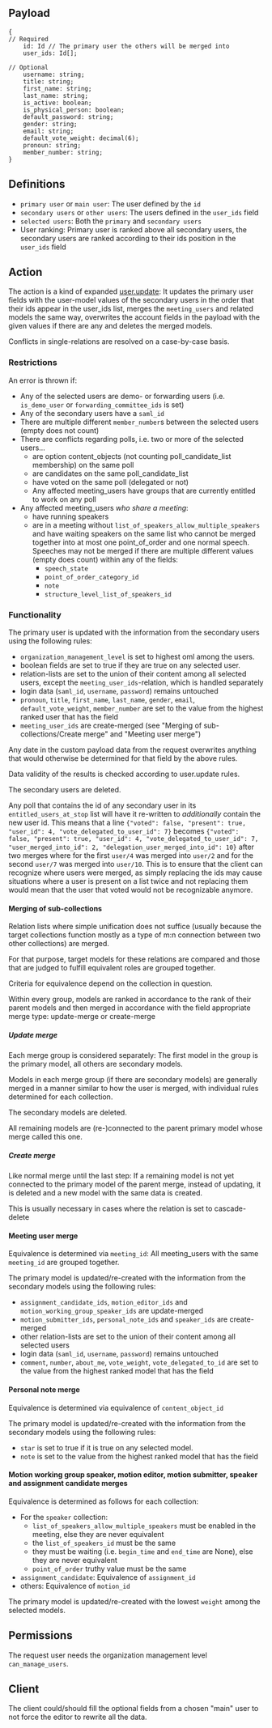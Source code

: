## Payload
```
{
// Required
    id: Id // The primary user the others will be merged into
    user_ids: Id[];

// Optional
    username: string;
    title: string;
    first_name: string;
    last_name: string;
    is_active: boolean;
    is_physical_person: boolean;
    default_password: string;
    gender: string;
    email: string;
    default_vote_weight: decimal(6);
    pronoun: string;
    member_number: string;
}
```

## Definitions
- `primary user` or `main user`: The user defined by the `id`
- `secondary users` or `other users`: The users defined in the `user_ids` field
- `selected users`: Both the `primary` and `secondary users`
- User ranking: Primary user is ranked above all secondary users, the secondary users are ranked according to their ids position in the `user_ids` field

## Action
The action is a kind of expanded [user.update](user.update.md): It updates the primary user fields with the user-model values of the secondary users in the order that their ids appear in the user_ids list, merges the `meeting_users` and related models the same way, overwrites the account fields in the payload with the given values if there are any and deletes the merged models.

Conflicts in single-relations are resolved on a case-by-case basis.

### Restrictions
An error is thrown if:
- Any of the selected users are demo- or forwarding users (i.e. `is_demo_user` or `forwarding_committee_ids` is set)
- Any of the secondary users have a `saml_id`
- There are multiple different `member_number`s between the selected users (empty does not count)
- There are conflicts regarding polls, i.e. two or more of the selected users...
    - are option content_objects (not counting poll_candidate_list membership) on the same poll
    - are candidates on the same poll_candidate_list
    - have voted on the same poll (delegated or not)
    - Any affected meeting_users have groups that are currently entitled to work on any poll
- Any affected meeting_users _who share a meeting_:
    - have running speakers
    - are in a meeting without `list_of_speakers_allow_multiple_speakers` and have waiting speakers on the same list who cannot be merged together into at most one point_of_order and one normal speech. Speeches may not be merged if there are multiple different values (empty does count) within any of the fields:
        - `speech_state`
        - `point_of_order_category_id`
        - `note`
        - `structure_level_list_of_speakers_id`

### Functionality
The primary user is updated with the information from the secondary users using the following rules:
- `organization_management_level` is set to highest oml among the users.
- boolean fields are set to true if they are true on any selected user.
- relation-lists are set to the union of their content among all selected users, except the `meeting_user_ids`-relation, which is handled separately
- login data (`saml_id`, `username`, `password`) remains untouched
- `pronoun`, `title`, `first_name`, `last_name`, `gender`, `email`, `default_vote_weight`, `member_number` are set to the value from the highest ranked user that has the field
- `meeting_user_ids` are create-merged (see "Merging of sub-collections/Create merge" and "Meeting user merge")

Any date in the custom payload data from the request overwrites anything that would otherwise be determined for that field by the above rules.

Data validity of the results is checked according to user.update rules.

The secondary users are deleted.

Any poll that contains the id of any secondary user in its `entitled_users_at_stop` list will have it re-written to _additionally_ contain the new user id.
This means that a line
`{"voted": false, "present": true, "user_id": 4, "vote_delegated_to_user_id": 7}`
becomes
`{"voted": false, "present": true, "user_id": 4, "vote_delegated_to_user_id": 7, "user_merged_into_id": 2, "delegation_user_merged_into_id": 10}`
after two merges where for the first `user/4` was merged into `user/2` and for the second `user/7` was merged into `user/10`.
This is to ensure that the client can recognize where users were merged, as simply replacing the ids may cause situations where a user is present on a list twice and not replacing them would mean that the user that voted would not be recognizable anymore.

#### Merging of sub-collections
Relation lists where simple unification does not suffice (usually because the target collections function mostly as a type of m:n connection between two other collections) are merged. 

For that purpose, target models for these relations are compared and those that are judged to fulfill equivalent roles are grouped together.

Criteria for equivalence depend on the collection in question.

Within every group, models are ranked in accordance to the rank of their parent models and then merged in accordance with the field appropriate merge type: update-merge or create-merge

##### Update merge
Each merge group is considered separately:
The first model in the group is the primary model, all others are secondary models.

Models in each merge group (if there are secondary models) are generally merged in a manner similar to how the user is merged, with individual rules determined for each collection.

The secondary models are deleted.

All remaining models are (re-)connected to the parent primary model whose merge called this one.

##### Create merge
Like normal merge until the last step:
If a remaining model is not yet connected to the primary model of the parent merge, instead of updating, it is deleted and a new model with the same data is created.

This is usually necessary in cases where the relation is set to cascade-delete

#### Meeting user merge
Equivalence is determined via `meeting_id`: All meeting_users with the same `meeting_id` are grouped together.

The primary model is updated/re-created with the information from the secondary models using the following rules:
- `assignment_candidate_ids`, `motion_editor_ids` and `motion_working_group_speaker_ids` are update-merged
- `motion_submitter_ids`, `personal_note_ids` and `speaker_ids` are create-merged
- other relation-lists are set to the union of their content among all selected users
- login data (`saml_id`, `username`, `password`) remains untouched
- `comment`, `number`, `about_me`, `vote_weight`, `vote_delegated_to_id` are set to the value from the highest ranked model that has the field

#### Personal note merge
Equivalence is determined via equivalence of `content_object_id`

The primary model is updated/re-created with the information from the secondary models using the following rules:
- `star` is set to true if it is true on any selected model.
- `note` is set to the value from the highest ranked model that has the field

#### Motion working group speaker, motion editor, motion submitter, speaker and assignment candidate merges
Equivalence is determined as follows for each collection:
- For the `speaker` collection:
    - `list_of_speakers_allow_multiple_speakers` must be enabled in the meeting, else they are never equivalent
    - the `list_of_speakers_id` must be the same
    - they must be waiting (i.e. `begin_time` and `end_time` are None), else they are never equivalent
    - `point_of_order` truthy value must be the same
- `assignment_candidate`: Equivalence of `assignment_id`
- others: Equivalence of `motion_id`

The primary model is updated/re-created with the lowest `weight` among the selected models.

## Permissions
The request user needs the organization management level `can_manage_users`.

## Client

The client could/should fill the optional fields from a chosen "main" user to not force the editor to rewrite all the data.